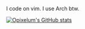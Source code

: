 I code on vim. I use Arch btw.

[![Opixelum's GitHub stats](https://github-readme-stats.vercel.app/api?username=opixelum&show_icons=true&theme=midnight-purple)](https://github.com/anuraghazra/github-readme-stats)
